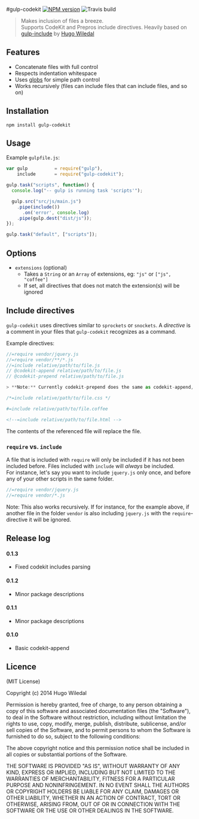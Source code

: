 #gulp-codekit [![NPM version][npm-image]][npm-url] ![Travis build][travis-image]
>Makes inclusion of files a breeze.  
Supports CodeKit and Prepros include directives.
Heavily based on [gulp-include](http://github.com/wiledal/gulp-include) by [Hugo Wiledal](http://github.com/wiledal)

## Features
* Concatenate files with full control
* Respects indentation whitespace
* Uses [globs](https://www.npmjs.com/package/glob) for simple path control
* Works recursively (files can include files that can include files, and so on)

## Installation
```shell
npm install gulp-codekit
```
## Usage
Example `gulpfile.js`:
```javascript
var gulp          = require("gulp"),
    include       = require("gulp-codekit");

gulp.task("scripts", function() {
  console.log("-- gulp is running task 'scripts'");

  gulp.src("src/js/main.js")
    .pipe(include())
      .on('error', console.log)
    .pipe(gulp.dest("dist/js"));
});

gulp.task("default", ["scripts"]);

```

## Options
* `extensions` (optional)
	* Takes a `String` or an `Array` of extensions, eg: `"js"` or `["js", "coffee"]`
	* If set, all directives that does not match the extension(s) will be ignored

## Include directives
`gulp-codekit` uses directives similar to `sprockets` or `snockets`. A _directive_ is a comment in your files that `gulp-codekit` recognizes as a command.
  
Example directives:
```javascript
//=require vendor/jquery.js
//=require vendor/**/*.js
//=include relative/path/to/file.js
// @codekit-append relative/path/to/file.js
// @codekit-prepend relative/path/to/file.js

> **Note:** Currently codekit-prepend does the same as codekit-append, and works like an include

```
```css
/*=include relative/path/to/file.css */
```
```coffee
#=include relative/path/to/file.coffee
```
```html
<!--=include relative/path/to/file.html -->
```

The contents of the referenced file will replace the file.
  
### `require` vs. `include`
A file that is included with `require` will only be included if it has not been included  before. Files included with `include` will _always_ be included.  
For instance, let's say you want to include `jquery.js` only once, and before any of your other scripts in the same folder.
```javascript
//=require vendor/jquery.js
//=require vendor/*.js
```
Note: This also works recursively. If for instance, for the example above, if another file in the folder `vendor` is also including `jquery.js` with the `require`-directive it will be ignored.

## Release log

#### 0.1.3
* Fixed codekit includes parsing

#### 0.1.2
* Minor package descriptions

#### 0.1.1
* Minor package descriptions

#### 0.1.0
* Basic codekit-append

## Licence
(MIT License)

Copyright (c) 2014 Hugo Wiledal

Permission is hereby granted, free of charge, to any person obtaining a copy
of this software and associated documentation files (the "Software"), to deal
in the Software without restriction, including without limitation the rights
to use, copy, modify, merge, publish, distribute, sublicense, and/or sell
copies of the Software, and to permit persons to whom the Software is
furnished to do so, subject to the following conditions:

The above copyright notice and this permission notice shall be included in all
copies or substantial portions of the Software.

THE SOFTWARE IS PROVIDED "AS IS", WITHOUT WARRANTY OF ANY KIND, EXPRESS OR
IMPLIED, INCLUDING BUT NOT LIMITED TO THE WARRANTIES OF MERCHANTABILITY,
FITNESS FOR A PARTICULAR PURPOSE AND NONINFRINGEMENT. IN NO EVENT SHALL THE
AUTHORS OR COPYRIGHT HOLDERS BE LIABLE FOR ANY CLAIM, DAMAGES OR OTHER
LIABILITY, WHETHER IN AN ACTION OF CONTRACT, TORT OR OTHERWISE, ARISING FROM,
OUT OF OR IN CONNECTION WITH THE SOFTWARE OR THE USE OR OTHER DEALINGS IN THE
SOFTWARE.


[travis-image]: https://travis-ci.org/designbyadrian/gulp-codekit.svg?branch=master

[npm-url]: https://npmjs.org/package/gulp-codekit
[npm-image]: https://badge.fury.io/js/gulp-codekit.svg
